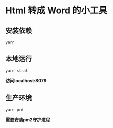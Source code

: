 # Html 转成 Word 的小工具
## 安装依赖
`
yarn 
`
## 本地运行
`yarn strat`

**访问localhost:8079**

## 生产环境
`yarn prd`

**需要安装pm2守护进程**
